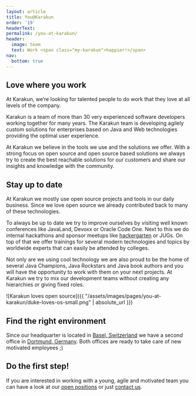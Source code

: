 ```yaml
---
layout: article
title: You@Karakun
order: '19'
headerText: 
permalink: /you-at-karakun/
header:
  image: team
  text: Work <span class="my-karakun">happier!</span>
nav:
  bottom: true
---
```


## Love where you work

At Karakun, we’re looking for talented people to do work that they love at all levels of the company.

Karakun is a team of more than 30 very experienced software developers working together for many years.
The Karakun team is developing agilely custom solutions for enterprises based on Java and Web technologies providing the optimal user experience.

At Karakun we believe in the tools we use and the solutions we offer. With a strong focus on open source and open source
based solutions we always try to create the best reachable solutions for our customers and share our insights and
knowledge with the community.

## Stay up to date

At Karakun we mostly use open source projects and tools in our daily business. 
Since we love open source we already contributed back to many of these technologies.

To always be up to date we try to improve ourselves by visiting well known conferences like JavaLand, Devoxx or Oracle Code One.
Next to this we do internal hackathons and sponsor meetups like [hackergarten](http://hackergarten.net/) or JUGs.
On top of that we offer trainings for several modern technologies and topics by worldwide experts that can easily be attended by colleges.

Not only are we using cool technology we are also proud to be the home of several Java Champions, Java Rockstars and
Java book authors and you will have the opportunity to work with them on your next projects.
At Karakun we try to mix our development teams without creating any hierarchies or giving fixed roles.

![Karakun loves open source]({{ "/assets/images/pages/you-at-karakun/duke-loves-os-small.png" | absolute_url }})

## Find the right environment

Since our headquarter is located in
[Basel, Switzerland](https://www.google.com/maps/place/Karakun+AG/@47.5560423,7.5830238,17z/data=!3m1!4b1!4m5!3m4!1s0x4791b964d4499a5b:0x3c0e6bdb3503d901!8m2!3d47.5560387!4d7.5852125)
we have a second office in
[Dortmund, Germany](https://www.google.com/maps/place/Selkamp+12,+44287+Dortmund/@51.499891,7.5656977,17z/data=!3m1!4b1!4m5!3m4!1s0x47b9169eff1bcd2d:0xd6046623ea550456!8m2!3d51.4998877!4d7.5678864).
Both offices are ready to take care of new motivated employees ;)

## Do the first step!
If you are interested in working with a young, agile and motivated team you can have a look at our
[open positions](https://karakun.com/jobs/) or just [contact us](mailto:you@karakun.com).
